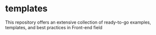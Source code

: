# templates
This repository offers an extensive collection of ready-to-go examples, templates, and best practices in Front-end field

